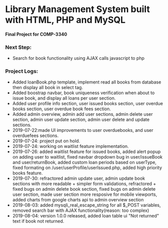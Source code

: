 
# Library Management System built with HTML, PHP and MySQL
#### Final Project for COMP-3340


### Next Step:
* Search for book functionality using AJAX calls javascript to php



### Project Logs:
* Added loanBook.php template, implement read all books from database then display all book in select tag.
* Added boostrap navbar, book uniqueness verification when about to issue book, and display all loans per user section.
* Added user profile info section, user issued books section, user overdue books section, user overdue book fees section.
* Added admin overview, admin add user sections, admin delete user section, admin user update section, admin user delete and update sections.
* 2019-07-22:made UI improvements to user overduebooks, and user overduefees sections.
* 2019-07-24: project put on hold.
* 2019-07-24: working on waitlist feature implementation.
* 2019-07-26: added waitlist feature for issued books, added alert popup on adding user to waitlist, fixed navbar dropdown bug in user/issueBook and user/returnBook, added custom loan periods based on userType, fixed formating on /user/userProfile/userIssued.php, added high priority books feature.
* 2019-07-30: refractored admin update user, admin update book sections with more readable + simpler form validations, refractored + fixed bugs on admin delete book section, fixed bugs on admin delete user section, made user section more resposive for mobile viewports, added charts from google charts api to admin overview section
* 2019-08-03: added mysqli_real_escape_string for all $_POST variables, removed search bar with AJAX functionality(reason: too complex)
* 2019-08-04: version 1.0.0 released, added loan table ui "Not returned" text if book not returned.
